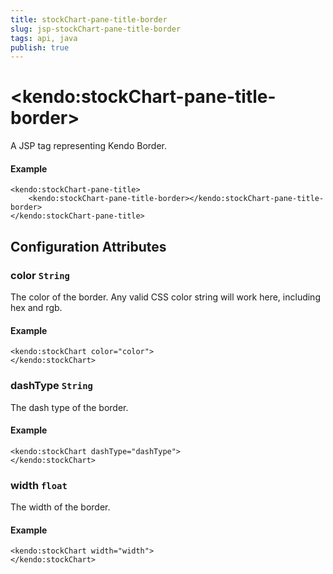 ```yaml
---
title: stockChart-pane-title-border
slug: jsp-stockChart-pane-title-border
tags: api, java
publish: true
---
```


# \<kendo:stockChart-pane-title-border\>
A JSP tag representing Kendo Border.

#### Example
    <kendo:stockChart-pane-title>
        <kendo:stockChart-pane-title-border></kendo:stockChart-pane-title-border>
    </kendo:stockChart-pane-title>


## Configuration Attributes


### color `String`

The color of the border. Any valid CSS color string will work here, including
hex and rgb.

#### Example
    <kendo:stockChart color="color">
    </kendo:stockChart>



### dashType `String`

The dash type of the border.

#### Example
    <kendo:stockChart dashType="dashType">
    </kendo:stockChart>



### width `float`

The width of the border.

#### Example
    <kendo:stockChart width="width">
    </kendo:stockChart>


